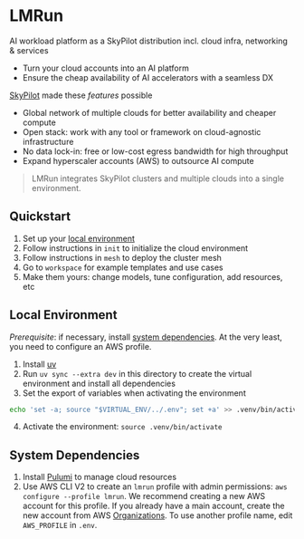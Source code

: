 # LMRun

AI workload platform as a SkyPilot distribution incl. cloud infra, networking & services
- Turn your cloud accounts into an AI platform
- Ensure the cheap availability of AI accelerators with a seamless DX

[SkyPilot](https://github.com/skypilot-org/skypilot) made these *features* possible
- Global network of multiple clouds for better availability and cheaper compute
- Open stack: work with any tool or framework on cloud-agnostic infrastructure
- No data lock-in: free or low-cost egress bandwidth for high throughput
- Expand hyperscaler accounts (AWS) to outsource AI compute

> LMRun integrates SkyPilot clusters and multiple clouds into a single environment.

## Quickstart
1. Set up your [local environment](#local-environment)
2. Follow instructions in `init` to initialize the cloud environment
3. Follow instructions in `mesh` to deploy the cluster mesh
4. Go to `workspace` for example templates and use cases
5. Make them yours: change models, tune configuration, add resources, etc

## Local Environment
*Prerequisite*: if necessary, install [system dependencies](#system-dependencies). At the very least, you need to configure an AWS profile.

1. Install [uv](https://docs.astral.sh/uv/getting-started/installation/)
2. Run `uv sync --extra dev` in this directory to create the virtual environment and install all dependencies
3. Set the export of variables when activating the environment
```bash
echo 'set -a; source "$VIRTUAL_ENV/../.env"; set +a' >> .venv/bin/activate
```
4. Activate the environment: `source .venv/bin/activate`

## System Dependencies
1. Install [Pulumi](https://www.pulumi.com/docs/install/) to manage cloud resources
2. Use AWS CLI V2 to create an `lmrun` profile with admin permissions: `aws configure --profile lmrun`. We recommend creating a new AWS account for this profile. If you already have a main account, create the new account from AWS [Organizations](https://docs.aws.amazon.com/organizations/latest/userguide/orgs_introduction.html). To use another profile name, edit `AWS_PROFILE` in `.env`.

